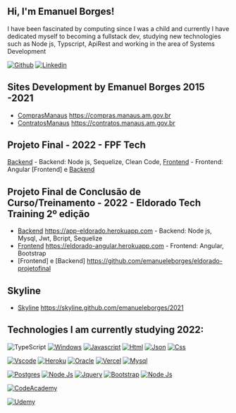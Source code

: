 ## Hi, I'm Emanuel Borges!
I have been fascinated by computing since I was a child and currently I have dedicated myself to becoming a fullstack dev, studying new technologies such as Node js, Typscript, ApiRest and working in the area of Systems Development

[![Github](https://img.shields.io/badge/GitHub-100000?style=for-the-badge&logo=github&logoColor=white&link=https://github.com/emanueleborges)](https://github.com/emanueleborges)
[![Linkedin](https://img.shields.io/badge/LinkedIn-0077B5?style=for-the-badge&logo=linkedin&logoColor=white&link=https://www.linkedin.com/in/emanuel-melo-borges)](https://www.linkedin.com/in/emanuel-melo-borges)

## Sites Development by Emanuel Borges 2015 -2021
- [ComprasManaus](https://compras.manaus.am.gov.br/) https://compras.manaus.am.gov.br
- [ContratosManaus](https://contratos.manaus.am.gov.br/) https://contratos.manaus.am.gov.br


## Projeto Final - 2022 - FPF Tech 
[Backend](https://backfrontend.herokuapp.com) - Backend: Node js, Sequelize, Clean Code, 
[Frontend](https://fpffrontend.herokuapp.com) - Frontend: Angular
[Frontend] e [Backend](git@github.com:emanueleborges/fpftech-projetofinal.git)


## Projeto Final de Conclusão de Curso/Treinamento - 2022 - Eldorado Tech Training 2º edição  
- [Backend](https://app-eldorado.herokuapp.com/) https://app-eldorado.herokuapp.com - Backend: Node js, Mysql, Jwt, Bcript, Sequelize
- [Frontend](http://eldorado-angular.herokuapp.com/) https://eldorado-angular.herokuapp.com - Frontend: Angular, Bootstrap 
- [Frontend] e [Backend] https://github.com/emanueleborges/eldorado-projetofinal

## Skyline
- [Skyline](https://skyline.github.com/emanueleborges/2021) https://skyline.github.com/emanueleborges/2021 


## Technologies I am currently studying 2022:

![TypeScript](https://img.shields.io/badge/typescript-%23007ACC.svg?style=for-the-badge&logo=typescript&logoColor=white)
[![Windows](https://img.shields.io/badge/Windows-0078D6?style=for-the-badge&logo=windows&logoColor=white)]()
[![Javascript](https://img.shields.io/badge/JavaScript-323330?style=for-the-badge&logo=javascript&logoColor=F7DF1E)]()
[![Html](https://img.shields.io/badge/HTML5-E34F26?style=for-the-badge&logo=html5&logoColor=white)]()
[![Json](https://img.shields.io/badge/json-5E5C5C?style=for-the-badge&logo=json&logoColor=white)]()
[![Css](https://img.shields.io/badge/CSS3-1572B6?style=for-the-badge&logo=css3&logoColor=white)]()

[![Vscode](https://img.shields.io/badge/Visual_Studio_Code-0078D4?style=for-the-badge&logo=visual%20studio%20code&logoColor=whit)]()
[![Heroku](https://img.shields.io/badge/Heroku-430098?style=for-the-badge&logo=heroku&logoColor=white)]()
[![Oracle](https://img.shields.io/badge/Oracle-F80000?style=for-the-badge&logo=oracle&logoColor=black)]()
[![Vercel](https://img.shields.io/badge/Vercel-000000?style=for-the-badge&logo=vercel&logoColor=white)]()
[![Mysql](https://img.shields.io/badge/MySQL-005C84?style=for-the-badge&logo=mysql&logoColor=white)]()

[![Postgres](https://img.shields.io/badge/PostgreSQL-316192?style=for-the-badge&logo=postgresql&logoColor=white)]()
[![Node Js](https://img.shields.io/badge/Node.js-43853D?style=for-the-badge&logo=node.js&logoColor=white)]()
[![Jquery](https://img.shields.io/badge/jQuery-0769AD?style=for-the-badge&logo=jquery&logoColor=white)]()
[![Bootstrap](https://img.shields.io/badge/Bootstrap-563D7C?style=for-the-badge&logo=bootstrap&logoColor=white)]()
[![Node Js](https://img.shields.io/badge/PHP-777BB4?style=for-the-badge&logo=php&logoColor=white)]()

[![CodeAcademy](https://img.shields.io/badge/Codecademy-FFF0E5?style=for-the-badge&logo=codecademy&logoColor=303347)]()

[![Udemy](https://img.shields.io/badge/Udemy-EC5252?style=for-the-badge&logo=Udemy&logoColor=white)]()


